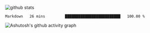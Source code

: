 ![github stats](https://github-readme-stats.vercel.app/api?username=iuvhub&show_icons=true)
<!--START_SECTION:waka-->
```text
Markdown   26 mins         █████████████████████████   100.00 % 
```
<!--END_SECTION:waka-->
![Ashutosh's github activity graph](https://activity-graph.herokuapp.com/graph?username=iuvhub&theme=react-dark)
